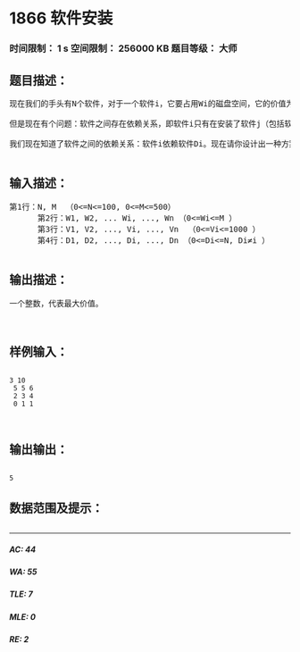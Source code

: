 # 1866 软件安装   
### 时间限制： 1 s     空间限制： 256000 KB     题目等级： 大师  
## 题目描述：  

<pre>
现在我们的手头有N个软件，对于一个软件i，它要占用Wi的磁盘空间，它的价值为Vi。我们希望从中选择一些软件安装到一台磁盘容量为M计算机上，使得这些软件的价值尽可能大（即Vi的和最大）。  
  
但是现在有个问题：软件之间存在依赖关系，即软件i只有在安装了软件j（包括软件j的直接或间接依赖）的情况下才能正确工作（软件i依赖软件j)。幸运的是，一个软件最多依赖另外一个软件。如果一个软件不能正常工作，那么它能够发挥的作用为0。  
  
我们现在知道了软件之间的依赖关系：软件i依赖软件Di。现在请你设计出一种方案，安装价值尽量大的软件。一个软件只能被安装一次，如果一个软件没有依赖则Di=0，这时只要这个软件安装了，它就能正常工作。  

</pre>
  
  
## 输入描述：  

<pre>
第1行：N, M  （0<=N<=100, 0<=M<=500）  
      第2行：W1, W2, ... Wi, ..., Wn （0<=Wi<=M ）  
      第3行：V1, V2, ..., Vi, ..., Vn  （0<=Vi<=1000 ）  
      第4行：D1, D2, ..., Di, ..., Dn （0<=Di<=N, Di≠i ）  

</pre>
  
  
## 输出描述：  

<pre>
一个整数，代表最大价值。

 
</pre>
  
  
## 样例输入：  

<pre><code>
3 10  
 5 5 6  
 2 3 4  
 0 1 1 
  

</code></pre>
  
  
## 输出输出：  

<pre><code>
5
</code></pre>
  
  
## 数据范围及提示：  

<pre>
</pre>
  
  
***  

##### AC: 44  
##### WA: 55  
##### TLE: 7  
##### MLE: 0  
##### RE: 2  
